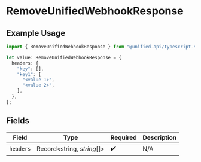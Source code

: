 # RemoveUnifiedWebhookResponse

## Example Usage

```typescript
import { RemoveUnifiedWebhookResponse } from "@unified-api/typescript-sdk/sdk/models/operations";

let value: RemoveUnifiedWebhookResponse = {
  headers: {
    "key": [],
    "key1": [
      "<value 1>",
      "<value 2>",
    ],
  },
};
```

## Fields

| Field                      | Type                       | Required                   | Description                |
| -------------------------- | -------------------------- | -------------------------- | -------------------------- |
| `headers`                  | Record<string, *string*[]> | :heavy_check_mark:         | N/A                        |